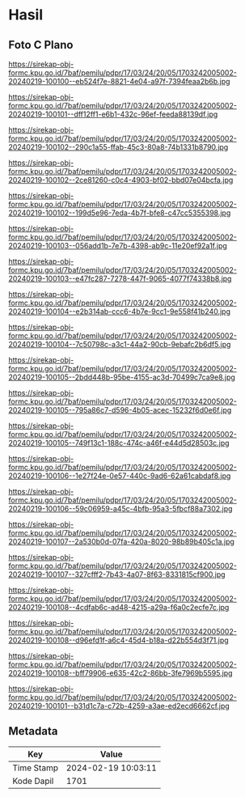 # Hasil

## Foto C Plano

https://sirekap-obj-formc.kpu.go.id/7baf/pemilu/pdpr/17/03/24/20/05/1703242005002-20240219-100100--eb524f7e-8821-4e04-a97f-7394feaa2b6b.jpg

https://sirekap-obj-formc.kpu.go.id/7baf/pemilu/pdpr/17/03/24/20/05/1703242005002-20240219-100101--dff12ff1-e6b1-432c-96ef-feeda88139df.jpg

https://sirekap-obj-formc.kpu.go.id/7baf/pemilu/pdpr/17/03/24/20/05/1703242005002-20240219-100102--290c1a55-ffab-45c3-80a8-74b1331b8790.jpg

https://sirekap-obj-formc.kpu.go.id/7baf/pemilu/pdpr/17/03/24/20/05/1703242005002-20240219-100102--2ce81260-c0c4-4903-bf02-bbd07e04bcfa.jpg

https://sirekap-obj-formc.kpu.go.id/7baf/pemilu/pdpr/17/03/24/20/05/1703242005002-20240219-100102--199d5e96-7eda-4b7f-bfe8-c47cc5355398.jpg

https://sirekap-obj-formc.kpu.go.id/7baf/pemilu/pdpr/17/03/24/20/05/1703242005002-20240219-100103--056add1b-7e7b-4398-ab9c-11e20ef92a1f.jpg

https://sirekap-obj-formc.kpu.go.id/7baf/pemilu/pdpr/17/03/24/20/05/1703242005002-20240219-100103--e47fc287-7278-447f-9065-4077f74338b8.jpg

https://sirekap-obj-formc.kpu.go.id/7baf/pemilu/pdpr/17/03/24/20/05/1703242005002-20240219-100104--e2b314ab-ccc6-4b7e-9cc1-9e558f41b240.jpg

https://sirekap-obj-formc.kpu.go.id/7baf/pemilu/pdpr/17/03/24/20/05/1703242005002-20240219-100104--7c50798c-a3c1-44a2-90cb-9ebafc2b6df5.jpg

https://sirekap-obj-formc.kpu.go.id/7baf/pemilu/pdpr/17/03/24/20/05/1703242005002-20240219-100105--2bdd448b-95be-4155-ac3d-70499c7ca9e8.jpg

https://sirekap-obj-formc.kpu.go.id/7baf/pemilu/pdpr/17/03/24/20/05/1703242005002-20240219-100105--795a86c7-d596-4b05-acec-15232f6d0e6f.jpg

https://sirekap-obj-formc.kpu.go.id/7baf/pemilu/pdpr/17/03/24/20/05/1703242005002-20240219-100105--749f13c1-188c-474c-a46f-e44d5d28503c.jpg

https://sirekap-obj-formc.kpu.go.id/7baf/pemilu/pdpr/17/03/24/20/05/1703242005002-20240219-100106--1e27f24e-0e57-440c-9ad6-62a61cabdaf8.jpg

https://sirekap-obj-formc.kpu.go.id/7baf/pemilu/pdpr/17/03/24/20/05/1703242005002-20240219-100106--59c06959-a45c-4bfb-95a3-5fbcf88a7302.jpg

https://sirekap-obj-formc.kpu.go.id/7baf/pemilu/pdpr/17/03/24/20/05/1703242005002-20240219-100107--2a530b0d-07fa-420a-8020-98b89b405c1a.jpg

https://sirekap-obj-formc.kpu.go.id/7baf/pemilu/pdpr/17/03/24/20/05/1703242005002-20240219-100107--327cfff2-7b43-4a07-8f63-8331815cf900.jpg

https://sirekap-obj-formc.kpu.go.id/7baf/pemilu/pdpr/17/03/24/20/05/1703242005002-20240219-100108--4cdfab6c-ad48-4215-a29a-f6a0c2ecfe7c.jpg

https://sirekap-obj-formc.kpu.go.id/7baf/pemilu/pdpr/17/03/24/20/05/1703242005002-20240219-100108--d96efd1f-a6c4-45d4-b18a-d22b554d3f71.jpg

https://sirekap-obj-formc.kpu.go.id/7baf/pemilu/pdpr/17/03/24/20/05/1703242005002-20240219-100108--bff79906-e635-42c2-86bb-3fe7969b5595.jpg

https://sirekap-obj-formc.kpu.go.id/7baf/pemilu/pdpr/17/03/24/20/05/1703242005002-20240219-100101--b31d1c7a-c72b-4259-a3ae-ed2ecd6662cf.jpg


## Metadata

| Key        | Value               |
| ---------- | ------------------- |
| Time Stamp | 2024-02-19 10:03:11 |
| Kode Dapil | 1701                |



